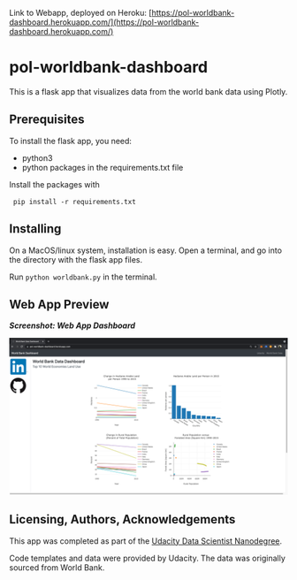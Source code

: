 Link to Webapp, deployed on Heroku: [https://pol-worldbank-dashboard.herokuapp.com/](https://pol-worldbank-dashboard.herokuapp.com/)

# pol-worldbank-dashboard

This is a flask app that visualizes data from the world bank data using Plotly.


## Prerequisites

To install the flask app, you need:
- python3
- python packages in the requirements.txt file

 Install the packages with
``` 
 pip install -r requirements.txt
```

## Installing

On a MacOS/linux system, installation is easy. Open a terminal, and go into 
the directory with the flask app files.

Run `python worldbank.py` in the terminal.

## Web App Preview

***Screenshot: Web App Dashboard***


![Screenshot](
https://github.com/hhej/pol-worldbank-dashboard/blob/edc3cbfc2fde7f6e9fe5dbdf7ac0cbab18913205/dashboard_worldbank.png)

## Licensing, Authors, Acknowledgements
This app was completed as part of the [Udacity Data Scientist Nanodegree](https://www.udacity.com/course/data-scientist-nanodegree--nd025). 

Code templates and data were provided by Udacity. The data was originally sourced from World Bank.

